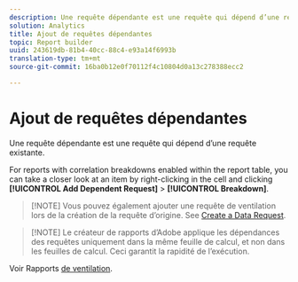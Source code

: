 ```yaml
---
description: Une requête dépendante est une requête qui dépend d’une requête existante.
solution: Analytics
title: Ajout de requêtes dépendantes
topic: Report builder
uuid: 243619db-81b4-40cc-88c4-e93a14f6993b
translation-type: tm+mt
source-git-commit: 16ba0b12e0f70112f4c10804d0a13c278388ecc2

---
```



# Ajout de requêtes dépendantes

Une requête dépendante est une requête qui dépend d’une requête existante.

For reports with correlation breakdowns enabled within the report table, you can take a closer look at an item by right-clicking in the cell and clicking **[!UICONTROL Add Dependent Request]** &gt; **[!UICONTROL Breakdown]**.

> [!NOTE] Vous pouvez également ajouter une requête de ventilation lors de la création de la requête d’origine. See [Create a Data Request](/help/analyze/report-builder/data-requests/t-create-a-data-request.md).

> [!NOTE] Le créateur de rapports d’Adobe applique les dépendances des requêtes uniquement dans la même feuille de calcul, et non dans les feuilles de calcul. Ceci garantit la rapidité de l’exécution.

Voir Rapports [de ventilation](/help/analyze/reports-analytics/reports-customize/breakdowns.md).
